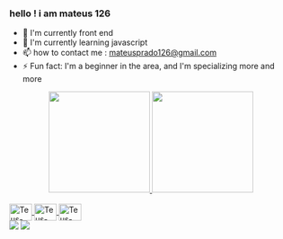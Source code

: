 ### hello ! i am mateus  126

- 🔭  I'm currently front end
- 🌱  I'm currently learning javascript
- 📫  how to contact me : mateusprado126@gmail.com
- ⚡ Fun fact:  I'm a beginner in the area, and I'm specializing more and more

<div align="center">
  <a href="https://github.com/mateus126">
  <img height="180em" src="https://github-readme-stats.vercel.app/api?username=mateus126&show_icons=true&theme=dark&include_all_commits=true&count_private=true"/>
  <img height="180em" src="https://github-readme-stats.vercel.app/api/top-langs/?username=mateus126&layout=compact&langs_count=7&theme=dark"/>
</div>
  
<div style="display: inline_block"><br>
  <img align="center" alt="Teus-Js" height="30" width="40" src="https://raw.githubusercontent.com/devicons/devicon/master/icons/javascript/javascript-plain .svg">
  <img align="center" alt="Teus-HTML" height="30" width="40" src="https://raw.githubusercontent.com/devicons/devicon/master/icons/html5/html5-original .svg">
  <img align="center" alt="Teus-CSS" height="30" width="40" src="https://raw.githubusercontent.com/devicons/devicon/master/icons/css3/css3-original .svg">
</div>
  
<div>
  <a href="https://instagram.com/mateusprado" target="_blank"><img src="https://img.shields.io/badge/-Instagram-%23E4405F?style=for-the- badge&logo=instagram&logoColor=white" target="_blank"></a>
  <a href = "mailto:mateusprado126"><img src="https://img.shields.io/badge/-Gmail-%23333?style=for-the-badge&logo=gmail&logoColor=white" destino ="_blank"></a>
</div>
